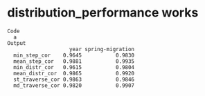 # distribution_performance works

    Code
      a
    Output
                        year spring-migration
      min_step_cor    0.9645           0.9830
      mean_step_cor   0.9881           0.9935
      min_distr_cor   0.9615           0.9804
      mean_distr_cor  0.9865           0.9920
      st_traverse_cor 0.9863           0.9846
      md_traverse_cor 0.9820           0.9907

